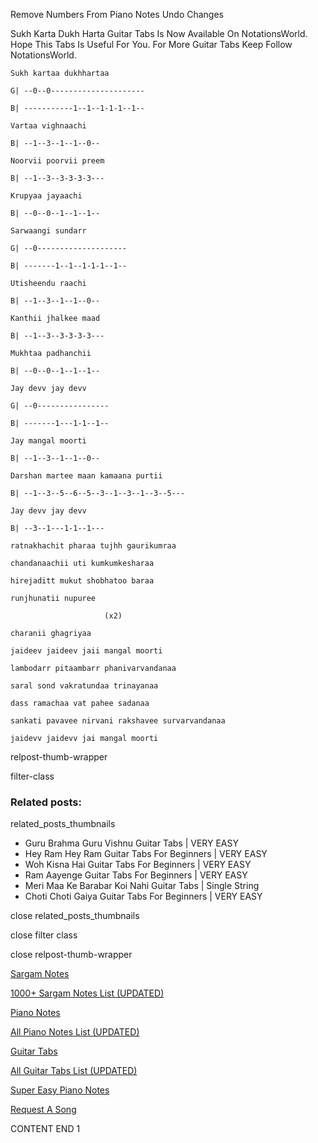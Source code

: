 
Remove Numbers From Piano Notes
Undo Changes

Sukh Karta Dukh Harta Guitar Tabs Is Now Available On NotationsWorld. Hope This Tabs Is Useful For You. For More Guitar Tabs Keep Follow NotationsWorld.

```
Sukh kartaa dukhhartaa

G| --0--0---------------------

B| -----------1--1--1-1-1--1--

Vartaa vighnaachi

B| --1--3--1--1--0--

Noorvii poorvii preem 

B| --1--3--3-3-3-3---

Krupyaa jayaachi

B| --0--0--1--1--1--

Sarwaangi sundarr 

G| --0--------------------

B| -------1--1--1-1-1--1--

Utisheendu raachi

B| --1--3--1--1--0--

Kanthii jhalkee maad 

B| --1--3--3-3-3-3---

Mukhtaa padhanchii

B| --0--0--1--1--1--

Jay devv jay devv

G| --0----------------

B| -------1---1-1--1--

Jay mangal moorti

B| --1--3--1--1--0--

Darshan martee maan kamaana purtii

B| --1--3--5--6--5--3--1--3--1--3--5---

Jay devv jay devv

B| --3--1---1-1--1---

ratnakhachit pharaa tujhh gaurikumraa

chandanaachii uti kumkumkesharaa

hirejaditt mukut shobhatoo baraa

runjhunatii nupuree

                     (x2) 

charanii ghagriyaa

jaideev jaideev jaii mangal moorti 

lambodarr pitaambarr phanivarvandanaa

saral sond vakratundaa trinayanaa

dass ramachaa vat pahee sadanaa

sankati pavavee nirvani rakshavee survarvandanaa

jaidevv jaidevv jai mangal moorti
```

relpost-thumb-wrapper

filter-class

### Related posts:

related_posts_thumbnails

* Guru Brahma Guru Vishnu Guitar Tabs | VERY EASY
* Hey Ram Hey Ram Guitar Tabs For Beginners | VERY EASY
* Woh Kisna Hai Guitar Tabs For Beginners | VERY EASY
* Ram Aayenge Guitar Tabs For Beginners | VERY EASY
* Meri Maa Ke Barabar Koi Nahi Guitar Tabs | Single String
* Choti Choti Gaiya Guitar Tabs For Beginners | VERY EASY

close related_posts_thumbnails

close filter class

close relpost-thumb-wrapper

[Sargam Notes](https://www.notationsworld.com/sargam-notes.html)

[1000+ Sargam Notes List (UPDATED)](https://www.notationsworld.com/all-songs-list-sargam-notes.html)

[Piano Notes](https://www.notationsworld.com/piano-notes.html)

[All Piano Notes List (UPDATED)](https://www.notationsworld.com/all-songs-list-piano-notes.html)

[Guitar Tabs](https://www.notationsworld.com/guitar-tabs.html)

[All Guitar Tabs List (UPDATED)](https://www.notationsworld.com/all-songs-list-guitar-tabs.html)

[Super Easy Piano Notes](https://studywall.in/)

[Request A Song](https://www.notationsworld.com/request-a-song.html)

CONTENT END 1

